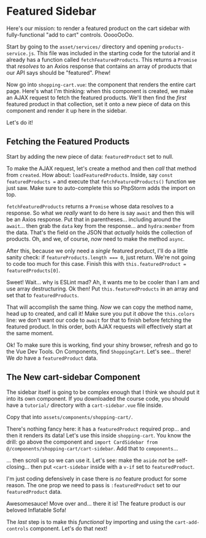 # Featured Sidebar

Here's our mission: to render a featured product on the cart sidebar with
fully-functional "add to cart" controls. OoooOoOo.

Start by going to the `asset/services/` directory and opening `products-service.js`.
This file was included in the starting code for the tutorial and it already has
a function called `fetchFeaturedProducts`. This returns a `Promise` that *resolves*
to an Axios response that contains an array of products that our API says should
be "featured". Phew!

Now go into `shopping-cart.vue`: the component that renders the entire cart page.
Here's what I'm thinking: when this component is created, we make an AJAX request
to fetch the featured products. We'll then find the *first* featured product in
that collection, set it onto a new piece of data on this component and render
it up here in the sidebar.

Let's do it!

## Fetching the Featured Products

Start by adding the new piece of data: `featuredProduct` set to null.

To make the AJAX request, let's create a method and then *call* that method
from `created`. How about: `loadFeaturedProducts`. Inside, say
`const featuredProducts =` and execute that `fetchFeaturedProducts()` function
we just saw. Make sure to auto-complete this so PhpStorm adds the import on top.

`fetchFeaturedProducts` returns a `Promise` whose data resolves to a response.
So what we *really* want to do here is say `await` and then this will be an Axios
response. Put that in parentheses... including around the `await`... then grab
the `data` key from the response... and `hydra:member` from the data. That's the
field on the JSON that *actually* holds the collection of products. Oh, and we,
of course, *now* need to make the method `async`.

After this, because we only need a *single* featured product, I'll do a little sanity
check: if `featureProducts.length === 0`, just return. We're not going to code
too much for this case. Finish this with `this.featuredProduct =`
`featuredProducts[0]`.

Sweet! Wait... why is ESLint mad? Ah, it wants me to be cooler than I am and
use array destructuring. Ok then! Put `this.featuredProducts` in an array and
set that to `featuredProducts`.

That will accomplish the same thing. *Now* we can copy the method name, head
up to created, and call it! Make sure you put it *above* the `this.colors`
line: we don't want our code to `await` for that to finish before fetching
the featured product. In this order, both AJAX requests will effectively start
at the same moment.

Ok! To make sure this is working, find your shiny browser, refresh and go to the Vue
Dev Tools. On Components, find `ShoppingCart`. Let's see... there! We *do* have a
`featuredProduct` data.

## The New cart-sidebar Component

The sidebar itself is going to be complex enough that I think we should put it
into its own component. If you downloaded the course code, you should have a
`tutorial/` directory with a `cart-sidebar.vue` file inside.

Copy that into `assets/components/shopping-cart/`.

There's nothing fancy here: it has a `featuredProduct` required prop... and
then it renders its data! Let's use this inside `shopping-cart`. You know the
drill: go above the component and `import CardSidebar from`
`@/components/shopping-cart/cart-sidebar`. Add that to `components`...

... then scroll up so we can use it. Let's see: make the `aside` *not* be
self-closing... then put `<cart-sidebar` inside with a `v-if` set to `featuredProduct`.

I'm just coding defensively in case there is *no* feature product for some reason.
The one prop we need to pass is `:featuredProduct` set to our `featuredProduct`
data.

Awesomesauce! Move over and... there it is! The feature product is our beloved
Inflatable Sofa!

The *last* step is to make this *functional* by importing and using the
`cart-add-controls` component. Let's do that next!
